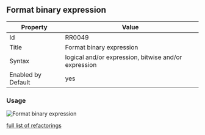 ## Format binary expression

Property | Value
--- | ---
Id|RR0049
Title|Format binary expression
Syntax|logical and/or expression, bitwise and/or expression
Enabled by Default|yes

### Usage

![Format binary expression](../../images/refactorings/FormatBinaryExpression.png)

[full list of refactorings](Refactorings.md)
